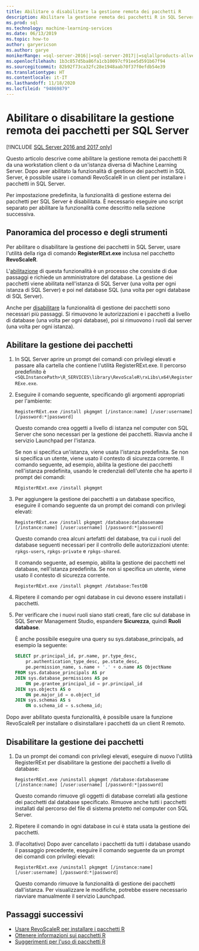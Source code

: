 ```yaml
---
title: Abilitare o disabilitare la gestione remota dei pacchetti R
description: Abilitare la gestione remota dei pacchetti R in SQL Server 2016 R Services o Machine Learning Services (In-Database) di SQL Server
ms.prod: sql
ms.technology: machine-learning-services
ms.date: 06/13/2019
ms.topic: how-to
author: garyericson
ms.author: garye
monikerRange: =sql-server-2016||=sql-server-2017||=sqlallproducts-allversions
ms.openlocfilehash: 1b3c857d5ba86fa1cb10097cf91ee5d591b67f94
ms.sourcegitcommit: 82b92f73ca32fc28e1948aab70f37f0efdb54e39
ms.translationtype: HT
ms.contentlocale: it-IT
ms.lasthandoff: 11/18/2020
ms.locfileid: "94869879"
---
```

# <a name="enable-or-disable-remote-package-management-for-sql-server"></a>Abilitare o disabilitare la gestione remota dei pacchetti per SQL Server
[!INCLUDE [SQL Server 2016 and 2017 only](../../includes/applies-to-version/sqlserver2016-2017-only.md)]

Questo articolo descrive come abilitare la gestione remota dei pacchetti R da una workstation client o da un'istanza diversa di Machine Learning Server. Dopo aver abilitato la funzionalità di gestione dei pacchetti in SQL Server, è possibile usare i comandi RevoScaleR in un client per installare i pacchetti in SQL Server.

Per impostazione predefinita, la funzionalità di gestione esterna dei pacchetti per SQL Server è disabilitata. È necessario eseguire uno script separato per abilitare la funzionalità come descritto nella sezione successiva.

## <a name="overview-of-process-and-tools"></a>Panoramica del processo e degli strumenti

Per abilitare o disabilitare la gestione dei pacchetti in SQL Server, usare l'utilità della riga di comando **RegisterRExt.exe** inclusa nel pacchetto **RevoScaleR**.

L'[abilitazione](#bkmk_enable) di questa funzionalità è un processo che consiste di due passaggi e richiede un amministratore del database. La gestione dei pacchetti viene abilitata nell'istanza di SQL Server (una volta per ogni istanza di SQL Server) e poi nel database SQL (una volta per ogni database di SQL Server).

Anche per [disabilitare](#bkmk_disable) la funzionalità di gestione dei pacchetti sono necessari più passaggi. Si rimuovono le autorizzazioni e i pacchetti a livello di database (una volta per ogni database), poi si rimuovono i ruoli dal server (una volta per ogni istanza).

## <a name="enable-package-management"></a><a name="bkmk_enable"></a> Abilitare la gestione dei pacchetti

1. In SQL Server aprire un prompt dei comandi con privilegi elevati e passare alla cartella che contiene l'utilità RegisterRExt.exe. Il percorso predefinito è `<SQLInstancePath>\R_SERVICES\library\RevoScaleR\rxLibs\x64\RegisterRExe.exe`.

2. Eseguire il comando seguente, specificando gli argomenti appropriati per l'ambiente:

    `RegisterRExt.exe /install pkgmgmt [/instance:name] [/user:username] [/password:*|password]`

    Questo comando crea oggetti a livello di istanza nel computer con SQL Server che sono necessari per la gestione dei pacchetti. Riavvia anche il servizio Launchpad per l'istanza.

    Se non si specifica un'istanza, viene usata l'istanza predefinita. Se non si specifica un utente, viene usato il contesto di sicurezza corrente. Il comando seguente, ad esempio, abilita la gestione dei pacchetti nell'istanza predefinita, usando le credenziali dell'utente che ha aperto il prompt dei comandi:

    `REgisterRExt.exe /install pkgmgmt`

3. Per aggiungere la gestione dei pacchetti a un database specifico, eseguire il comando seguente da un prompt dei comandi con privilegi elevati:

    `RegisterRExt.exe /install pkgmgmt /database:databasename [/instance:name] [/user:username] [/password:*|password]`
   
    Questo comando crea alcuni artefatti del database, tra cui i ruoli del database seguenti necessari per il controllo delle autorizzazioni utente: `rpkgs-users`, `rpkgs-private` e `rpkgs-shared`.

    Il comando seguente, ad esempio, abilita la gestione dei pacchetti nel database, nell'istanza predefinita. Se non si specifica un utente, viene usato il contesto di sicurezza corrente.

    `RegisterRExt.exe /install pkgmgmt /database:TestDB`

4. Ripetere il comando per ogni database in cui devono essere installati i pacchetti.

5. Per verificare che i nuovi ruoli siano stati creati, fare clic sul database in SQL Server Management Studio, espandere **Sicurezza**, quindi **Ruoli database**.

    È anche possibile eseguire una query su sys.database_principals, ad esempio la seguente:

    ```sql
    SELECT pr.principal_id, pr.name, pr.type_desc,   
        pr.authentication_type_desc, pe.state_desc,   
        pe.permission_name, s.name + '.' + o.name AS ObjectName  
    FROM sys.database_principals AS pr  
    JOIN sys.database_permissions AS pe  
        ON pe.grantee_principal_id = pr.principal_id  
    JOIN sys.objects AS o  
        ON pe.major_id = o.object_id  
    JOIN sys.schemas AS s  
        ON o.schema_id = s.schema_id;
    ```

Dopo aver abilitato questa funzionalità, è possibile usare la funzione RevoScaleR per installare o disinstallare i pacchetti da un client R remoto.

## <a name="disable-package-management"></a><a name="bkmk_disable"></a> Disabilitare la gestione dei pacchetti

1. Da un prompt dei comandi con privilegi elevati, eseguire di nuovo l'utilità RegisterRExt per disabilitare la gestione dei pacchetti a livello di database:

    `RegisterRExt.exe /uninstall pkgmgmt /database:databasename [/instance:name] [/user:username] [/password:*|password]`

    Questo comando rimuove gli oggetti di database correlati alla gestione dei pacchetti dal database specificato. Rimuove anche tutti i pacchetti installati dal percorso del file di sistema protetto nel computer con SQL Server.

2. Ripetere il comando in ogni database in cui è stata usata la gestione dei pacchetti.

3.  (Facoltativo) Dopo aver cancellato i pacchetti da tutti i database usando il passaggio precedente, eseguire il comando seguente da un prompt dei comandi con privilegi elevati:

    `RegisterRExt.exe /uninstall pkgmgmt [/instance:name] [/user:username] [/password:*|password]`

    Questo comando rimuove la funzionalità di gestione dei pacchetti dall'istanza. Per visualizzare le modifiche, potrebbe essere necessario riavviare manualmente il servizio Launchpad.

## <a name="next-steps"></a>Passaggi successivi

+ [Usare RevoScaleR per installare i pacchetti R](install-r-packages-with-revoscaler.md)
+ [Ottenere informazioni sui pacchetti R](r-package-information.md)
+ [Suggerimenti per l'uso di pacchetti R](tips-for-using-r-packages.md)
